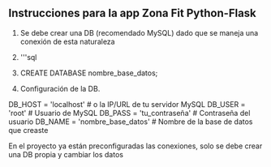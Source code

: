 ## Instrucciones para la app Zona Fit Python-Flask

1. Se debe crear una DB (recomendado MySQL) dado que se maneja una conexión de esta naturaleza
2. '''sql
3. CREATE DATABASE nombre_base_datos;

4. Configuración de la DB.

DB_HOST = 'localhost'    # o la IP/URL de tu servidor MySQL
DB_USER = 'root'         # Usuario de MySQL
DB_PASS = 'tu_contraseña' # Contraseña del usuario
DB_NAME = 'nombre_base_datos'  # Nombre de la base de datos que creaste

En el proyecto ya están preconfiguradas las conexiones, solo se debe crear una DB propia y cambiar los datos
